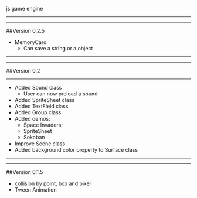 js game engine
___
___
##Version 0.2.5

- MemoryCard
	- Can save a string or a object
___
___
##Version 0.2
___
- Added Sound class
    - User can now preload a sound
- Added SpriteSheet class
- Added TextField class
- Added Group class
- Added demos:
    - Space Invaders;
    - SpriteSheet
    - Sokoban
- Improve Scene class
- Added background color property to Surface class

___
___
##Version 0.1.5

- collision by point, box and pixel
- Tween Animation